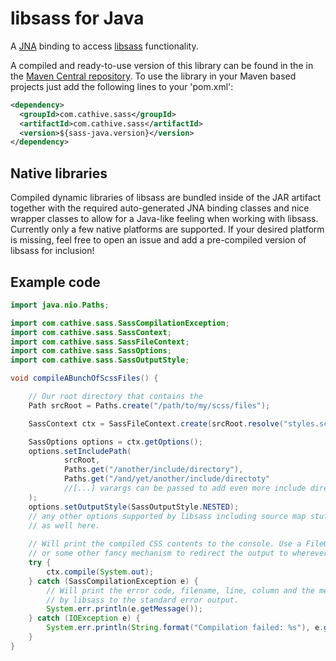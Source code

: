 libsass for Java
================

A [JNA](https://github.com/twall/jna) binding to access [libsass](http://libsass.org/) functionality.

A compiled and ready-to-use version of this library can be found in the in the [Maven Central repository](http://search.maven.org/#browse%7C1800775426).
To use the library in your Maven based projects just add the following lines to your
'pom.xml':

```xml
<dependency>
  <groupId>com.cathive.sass</groupId>
  <artifactId>com.cathive.sass</artifactId>
  <version>${sass-java.version}</version>
</dependency>
```

## Native libraries

Compiled dynamic libraries of libsass are bundled inside of the JAR artifact together with the required auto-generated JNA binding classes and nice wrapper classes to allow for a Java-like feeling when working with libsass. Currently only a few native platforms are supported. If your desired platform is missing, feel free to open an issue and add a pre-compiled version of libsass for inclusion!

## Example code

```java
import java.nio.Paths;

import com.cathive.sass.SassCompilationException;
import com.cathive.sass.SassContext;
import com.cathive.sass.SassFileContext;
import com.cathive.sass.SassOptions;
import com.cathive.sass.SassOutputStyle;

void compileABunchOfScssFiles() {

    // Our root directory that contains the 
    Path srcRoot = Paths.create("/path/to/my/scss/files");

    SassContext ctx = SassFileContext.create(srcRoot.resolve("styles.scss"));

    SassOptions options = ctx.getOptions();
    options.setIncludePath(
            srcRoot,
            Paths.get("/another/include/directory"),
            Paths.get("/and/yet/another/include/directoty"
            //[...] varargs can be passed to add even more include directories.
    );
    options.setOutputStyle(SassOutputStyle.NESTED);
    // any other options supported by libsass including source map stuff can be configured
    // as well here.
    
    // Will print the compiled CSS contents to the console. Use a FileOutputStream
    // or some other fancy mechanism to redirect the output to wherever you want.
    try {
        ctx.compile(System.out);
    } catch (SassCompilationException e) {
        // Will print the error code, filename, line, column and the message provided
        // by libsass to the standard error output.
        System.err.println(e.getMessage());
    } catch (IOException e) {
        System.err.println(String.format("Compilation failed: %s"), e.getMessage());
    }
}
```

